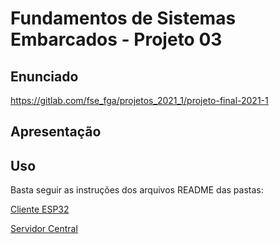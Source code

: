 # Fundamentos de Sistemas Embarcados - Projeto 03

## Enunciado

https://gitlab.com/fse_fga/projetos_2021_1/projeto-final-2021-1

## Apresentação


## Uso

Basta seguir as instruções dos arquivos README das pastas:

[Cliente ESP32](https://github.com/Gustavo-Nogueira/FSE-PROJETO-03/blob/main/esp_client/README.md)

[Servidor Central](https://github.com/Gustavo-Nogueira/FSE-PROJETO-03/blob/main/central_server/README.md)
